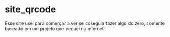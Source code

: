 # site_qrcode
Esse site usei para comerçar a ver se coseguia fazer algo do zero, somente baseado em um projeto que peguei na internet 
